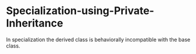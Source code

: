 # Specialization-using-Private-Inheritance
In specialization the derived class is behaviorally incompatible with the base class.
